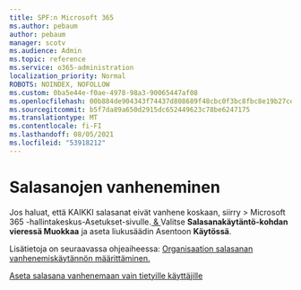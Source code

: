 ```yaml
---
title: SPF:n Microsoft 365
ms.author: pebaum
author: pebaum
manager: scotv
ms.audience: Admin
ms.topic: reference
ms.service: o365-administration
localization_priority: Normal
ROBOTS: NOINDEX, NOFOLLOW
ms.custom: 0ba5e44e-f0ae-4978-98a3-90065447af08
ms.openlocfilehash: 00b884de904343f74437d808689f48cbc0f3bc8fbc8e19b27cebd1e2a68fdd71
ms.sourcegitcommit: b5f7da89a650d2915dc652449623c78be6247175
ms.translationtype: MT
ms.contentlocale: fi-FI
ms.lasthandoff: 08/05/2021
ms.locfileid: "53918212"
---
```

# <a name="set-passwords-to-never-expire"></a>Salasanojen vanheneminen 

Jos haluat, että KAIKKI salasanat eivät vanhene koskaan, siirry  >  Microsoft 365 -hallintakeskus-Asetukset-sivulle.[ &amp; ](https://portal.office.com/adminportal/home#/settings/security) Valitse **Salasanakäytäntö-kohdan** **vieressä Muokkaa** ja aseta liukusäädin Asentoon **Käytössä**.
  
Lisätietoja on seuraavassa ohjeaiheessa: [Organisaation salasanan vanhenemiskäytännön määrittäminen.](https://docs.microsoft.com/microsoft-365/admin/manage/set-password-expiration-policy)
  
[Aseta salasana vanhenemaan vain tietyille käyttäjille](https://docs.microsoft.com/microsoft-365/admin/add-users/set-password-to-never-expire)
  
